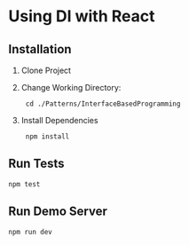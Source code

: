# Using DI with React

## Installation

1. Clone Project

2. Change Working Directory:

        cd ./Patterns/InterfaceBasedProgramming

3. Install Dependencies

        npm install


## Run Tests

    npm test

## Run Demo Server

    npm run dev